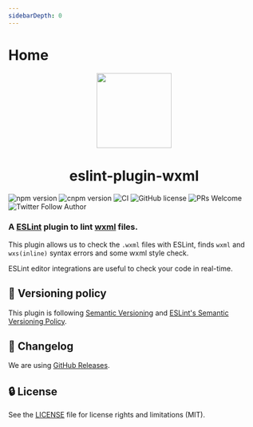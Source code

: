 ```yaml
---
sidebarDepth: 0
---
```


# Home

<div align="center">
    <a href="https://www.npmjs.com/package/eslint-plugin-wxml" ><img src="https://funimg.pddpic.com/mobile_piggy/4d0f5a17-574b-4fbc-aee1-1b0cbb1c46dd.png.slim.c1.png" width="150" height="150"></a>
    <h1>eslint-plugin-wxml</h1>
</div>

![npm version](https://img.shields.io/npm/v/eslint-plugin-wxml)
![cnpm version](https://cnpmjs.org/badge/v/eslint-plugin-wxml.svg)
![CI](https://github.com/wxmlfile/eslint-plugin-wxml/actions/workflows/ci.yml/badge.svg)
![GitHub license](https://img.shields.io/badge/license-MIT-blue.svg)
![PRs Welcome](https://img.shields.io/badge/PRs-welcome-brightgreen.svg)
![Twitter Follow Author](https://img.shields.io/twitter/follow/s_chenlei)

### A [ESLint](https://eslint.org) plugin to lint [wxml](https://developers.weixin.qq.com/miniprogram/dev/reference/wxml) files.

This plugin allows us to check the `.wxml` files with ESLint, finds `wxml` and `wxs(inline)` syntax errors and some wxml style check.

ESLint editor integrations are useful to check your code in real-time.

## :traffic_light: Versioning policy

This plugin is following [Semantic Versioning](https://semver.org/) and [ESLint's Semantic Versioning Policy](https://github.com/eslint/eslint#semantic-versioning-policy).

## :newspaper: Changelog

We are using [GitHub Releases](https://github.com/wxmlfile/eslint-plugin-wxml/releases).

## :lock: License

See the [LICENSE](https://github.com/wxmlfile/eslint-plugin-wxml/blob/main/LICENSE) file for license rights and limitations (MIT).
